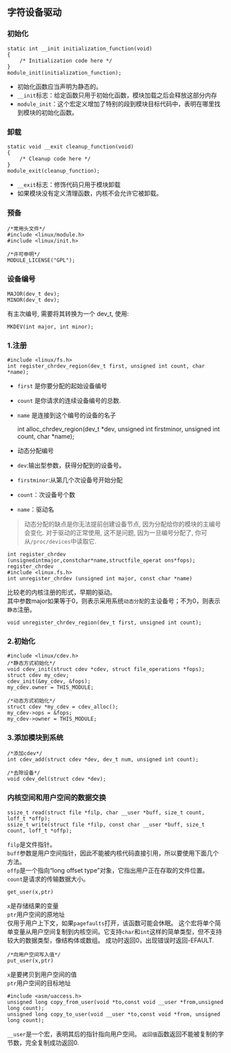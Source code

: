 ## 字符设备驱动

### 初始化
	static int __init initialization_function(void)
	{
		/* Initialization code here */
	}
	module_init(initialization_function);

* 初始化函数应当声明为静态的。
* `__init`标志：给定函数只用于初始化函数，模块加载之后会释放这部分内存
* `module_init`：这个宏定义增加了特别的段到模块目标代码中，表明在哪里找到模块的初始化函数。

### 卸载
	static void __exit cleanup_function(void)
	{
		/* Cleanup code here */
	}
	module_exit(cleanup_function);
* `__exit`标志：修饰代码只用于模块卸载
*  如果模块没有定义清理函数，内核不会允许它被卸载。

### 预备

	/*常用头文件*/
	#include <linux/module.h>
	#include <linux/init.h>
        
    /*许可申明*/
	MODULE_LICENSE("GPL");
        
### 设备编号
	MAJOR(dev_t dev);
	MINOR(dev_t dev);
有主次编号, 需要将其转换为一个 dev_t, 使用: 

	MKDEV(int major, int minor);
### 1.注册
	#include <linux/fs.h>
    int register_chrdev_region(dev_t first, unsigned int count, char *name);
* `first` 是你要分配的起始设备编号
* `count` 是你请求的连续设备编号的总数.
* `name` 是连接到这个编号的设备的名子  


	int alloc_chrdev_region(dev_t *dev, unsigned int firstminor, unsigned int count, char *name);
	
* 动态分配编号
* `dev`:输出型参数，获得分配到的设备号。
* `firstminor`:从第几个次设备号开始分配
* `count`：次设备号个数
* `name`：驱动名  

> 动态分配的缺点是你无法提前创建设备节点, 因为分配给你的模块的主编号会变化. 对于驱动的正常使用, 这不是问题, 因为一旦编号分配了, 你可从`/proc/devices`中读取它.

	
    int register_chrdev
    (unsignedintmajor,constchar*name,structfile_operat ons*fops);
	register_chrdev  
    #include <linux.fs.h>
	int unregister_chrdev (unsigned int major, const char *name)
比较老的内核注册的形式，早期的驱动。  
其中参数major如果等于0，则表示采用系统`动态分配`的主设备号；不为0，则表示`静态`注册。

	void unregister_chrdev_region(dev_t first, unsigned int count);

### 2.初始化
	#include <linux/cdev.h>
    /*静态方式初始化*/ 
    void cdev_init(struct cdev *cdev, struct file_operations *fops); 
	struct cdev my_cdev;
	cdev_init(&my_cdev, &fops);
	my_cdev.owner = THIS_MODULE;
    
    /*动态方式初始化*/
    struct cdev *my_cdev = cdev_alloc();
	my_cdev->ops = &fops;
	my_cdev->owner = THIS_MODULE;
### 3.添加模块到系统
    /*添加cdev*/
    int cdev_add(struct cdev *dev, dev_t num, unsigned int count);
    
    /*去除设备*/
    void cdev_del(struct cdev *dev);

### 内核空间和用户空间的数据交换
	ssize_t read(struct file *filp, char __user *buff, size_t count, loff_t *offp);  
	ssize_t write(struct file *filp, const char __user *buff, size_t count, loff_t *offp);
`filp`是文件指针。  
`buff`参数是用户空间指针，因此不能被内核代码直接引用，所以要使用下面几个方法。  
`offp`是一个指向“long offset type”对象，它指出用户正在存取的文件位置。  
`count`是请求的传输数据大小。

	get_user(x,ptr)
`x`是存储结果的变量  
`ptr`用户空间的原地址  
仅用于用户上下文，如果`pagefaults`打开，该函数可能会休眠。
这个宏将单个简单变量从用户空间复制到内核空间。它支持`char`和`int`这样的简单类型，但不支持较大的数据类型，像结构体或数组。
成功时返回0，出现错误时返回-EFAULT.
    
    /*向用户空间写入值*/
    put_user(x,ptr)
`x`是要拷贝到用户空间的值  
`ptr`用户空间的目标地址

	#include <asm/uaccess.h>
    unsigned long copy_from_user(void *to,const void __user *from,unsigned long count);
    unsigned long copy_to_user(void __user *to,const void *from, unsigned long count);
`__user`是一个宏，表明其后的指针指向用户空间。
`返回值`函数返回不能被复制的字节数，完全复制成功返回0.

	

